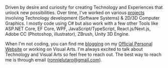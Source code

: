 Driven by desire and curiosity for creating Technology and Experiences that unlock new possibilities. Over time, I've worked on various [projects](https://ronnielutalo.github.io/work/engineering/) involving Technology development (Software Systems) & 2D/3D Computer Graphics. I mostly code using C# but also work with a few other Tools like ASP.NET Core, EF Core, WPF, JavaScript/TypeScript, React.js/Next.js, Adobe CC (Photoshop, illustrator), ZBrush, Unity 3D Engine.

When I'm not coding, you can find me [blogging](https://ronnielutalo.github.io/blog/) on my [Official Personal Website](https://ronnielutalo.github.io/) or working on Visual Arts. I'm always excited to talk about Technology and Visual Arts so feel free to reach out. The best way to reach me is through email (ronnielutaro@gmail.com).
